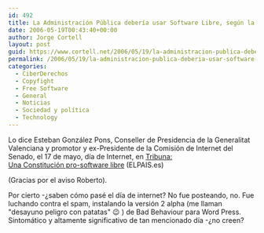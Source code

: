 ```yaml
---
id: 492
title: La Administración Pública deberí­a usar Software Libre, según la Constitución
date: 2006-05-19T00:43:40+00:00
author: Jorge Cortell
layout: post
guid: https://www.cortell.net/2006/05/19/la-administracion-publica-deberia-usar-software-libre-segun-la-constitucion/
permalink: /2006/05/19/la-administracion-publica-deberia-usar-software-libre-segun-la-constitucion/
categories:
  - CiberDerechos
  - Copyfight
  - Free Software
  - General
  - Noticias
  - Sociedad y polí­tica
  - Technology
---
```

Lo dice Esteban González Pons, Conseller de Presidencia de la Generalitat Valenciana y promotor y ex-Presidente de la Comisión de Internet del Senado, el 17 de mayo, dí­a de Internet, en <a target="_blank" title="Gonzalez Pons en El Pais" href="https://www.elpais.es/articulo/internet/Constitucion/pro-software/libre//20060516elpepunet_9/Tes/">Tribuna:<br /> Una Constitución pro-software libre</a> (ELPAIS.es)

(Gracias por el aviso Roberto).

Por cierto -¿saben cómo pasé el dí­a de internet? No fue posteando, no. Fue luchando contra el spam, instalando la versión 2 alpha (me llaman "desayuno peligro con patatas" 😉 ) de Bad Behaviour para Word Press. Sintomático y altamente significativo de tan mencionado dí­a -¿no creen?